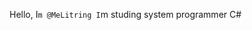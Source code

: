 Hello, I`m @MeLitring
I`m studing system programmer C#


<!---
MrLitring/MrLitring is a ✨ special ✨ repository because its `README.md` (this file) appears on your GitHub profile.
You can click the Preview link to take a look at your changes.
--->
